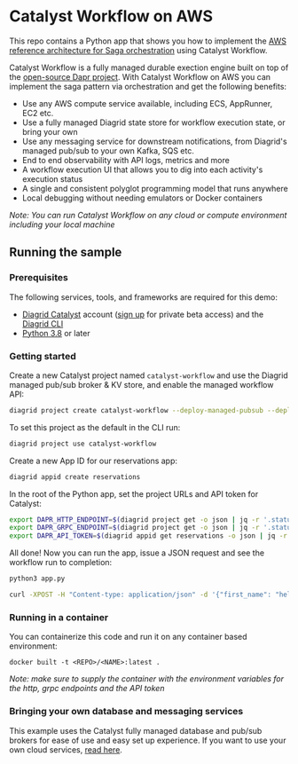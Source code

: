 # Catalyst Workflow on AWS

This repo contains a Python app that shows you how to implement the [AWS reference architecture for Saga orchestration](https://docs.aws.amazon.com/prescriptive-guidance/latest/patterns/implement-the-serverless-saga-pattern-by-using-aws-step-functions.html?did=pg_card&trk=pg_card) using Catalyst Workflow.

Catalyst Workflow is a fully managed durable exection engine built on top of the [open-source Dapr project](https://dapr.io/). With Catalyst Workflow on AWS you can implement the saga pattern via orchestration and get the following benefits:

* Use any AWS compute service available, including ECS, AppRunner, EC2 etc.
* Use a fully managed Diagrid state store for workflow execution state, or bring your own
* Use any messaging service for downstream notifications, from Diagrid's managed pub/sub to your own Kafka, SQS etc.
* End to end observability with API logs, metrics and more
* A workflow execution UI that allows you to dig into each activity's execution status
* A single and consistent polyglot programming model that runs anywhere
* Local debugging without needing emulators or Docker containers

*Note: You can run Catalyst Workflow on any cloud or compute environment including your local machine*

## Running the sample

### Prerequisites

The following services, tools, and frameworks are required for this demo:

- [Diagrid Catalyst](https://www.diagrid.io/catalyst) account ([sign up](https://pages.diagrid.io/catalyst-early-access-waitlist) for private beta access) and the [Diagrid CLI](https://docs.diagrid.io/catalyst/references/cli-reference/intro)
- [Python 3.8](https://www.python.org/downloads/) or later

### Getting started

Create a new Catalyst project named `catalyst-workflow` and use the Diagrid managed pub/sub broker & KV store, and enable the managed workflow API:

```bash
diagrid project create catalyst-workflow --deploy-managed-pubsub --deploy-managed-kv --enable-managed-workflow --wait
```

To set this project as the default in the CLI run:

```bash
diagrid project use catalyst-workflow
```

Create a new App ID for our reservations app:

```bash
diagrid appid create reservations
```

In the root of the Python app, set the project URLs and API token for Catalyst:

```bash
export DAPR_HTTP_ENDPOINT=$(diagrid project get -o json | jq -r '.status.endpoints.http.url')
export DAPR_GRPC_ENDPOINT=$(diagrid project get -o json | jq -r '.status.endpoints.http.url')
export DAPR_API_TOKEN=$(diagrid appid get reservations -o json | jq -r '.status.apiToken')
```

All done! Now you can run the app, issue a JSON request and see the workflow run to completion:

```bash
python3 app.py

curl -XPOST -H "Content-type: application/json" -d '{"first_name": "hello", "last_name": "there", "location": "spain", "car_class": "compact"}' 'http://localhost:5000/reserveFlight'
```

### Running in a container

You can containerize this code and run it on any container based environment:

```
docker built -t <REPO>/<NAME>:latest .
```

*Note: make sure to supply the container with the environment variables for the http, grpc endpoints and the API token*

### Bringing your own database and messaging services

This example uses the Catalyst fully managed database and pub/sub brokers for ease of use and easy set up experience. If you want to use your own cloud services, [read here](https://docs.diagrid.io/catalyst/how-to-guides/connect-to-external-infrastructure).
